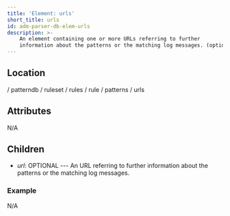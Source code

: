 ```yaml
---
title: 'Element: urls'
short_title: urls
id: adm-parser-db-elem-urls
description: >-
	An element containing one or more URLs referring to further
	information about the patterns or the matching log messages. (optional)
---
```


## Location

/ patterndb / ruleset / rules / rule / patterns / urls

## Attributes

N/A

## Children

- *url*: OPTIONAL --- An URL referring to further information about
    the patterns or the matching log messages.

### Example

N/A
